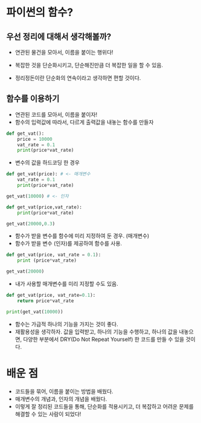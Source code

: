 # 파이썬의 함수?

## 우선 정리에 대해서 생각해볼까?
- 연관된 물건을 모아서, 이름을 붙이는 행위다!

- 복잡한 것을 단순화시키고, 단순해진만큼 더 복잡한 일을 할 수 있음. 
- 정리정돈이란 단순화의 연속이라고 생각하면 편할 것이다. 

## 함수를 이용하기
- 연관된 코드를 모아서, 이름을 붙이자! 
- 함수의 입력값에 따라서, 다르게 출력값을 내놓는 함수를 만들자 

```py
def get_vat():
    price = 10000
    vat_rate = 0.1
    print(price*vat_rate)
```

- 변수의 값을 하드코딩 한 경우

```py
def get_vat(price): # <- 매개변수
    vat_rate = 0.1 
    print(price*vat_rate)

get_vat(10000) # <- 인자
```

```py
def get_vat(price,vat_rate):
    print(price*vat_rate)

get_vat(20000,0.3)
```

- 함수가 받을 변수를 함수에 미리 지정하여 둔 경우. (매개변수)
- 함수가 받을 변수 (인자)를 제공하여 함수를 사용. 

```py
def get_vat(price, vat_rate = 0.1):
    print (price*vat_rate)

get_vat(20000)
```

- 내가 사용할 매개변수를 미리 지정할 수도 있음.

```py
def get_vat(price, vat_rate=0.1):
    return price*vat_rate

print(get_vat(10000))
```

- 함수는 가급적 하나의 기능을 가지는 것이 좋다. 
- 재활용성을 생각하자. 값을 입력받고, 하나의 기능을 수행하고, 하나의 값을 내놓으면, 다양한 부분에서 DRY(Do Not Repeat Yourself) 한 코드를 만들 수 있을 것이다.

# 배운 점

- 코드들을 묶어, 이름을 붙이는 방법을 배웠다.
- 매개변수의 개념과, 인자의 개념을 배웠다. 
- 이렇게 잘 정리된 코드들을 통해, 단순화를 적용시키고, 더 복잡하고 어려운 문제를 해결할 수 있는 사람이 되었다!
